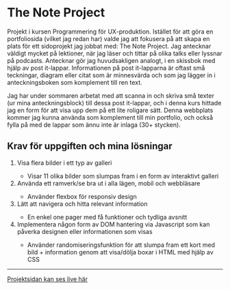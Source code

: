 <h1>The Note Project</h1>

Projekt i kursen Programmering för UX-produktion. 
Istället för att göra en portfoliosida (vilket jag redan har) valde jag att fokusera på att skapa en plats för ett sidoprojekt jag jobbat med: The Note Project. 
Jag antecknar väldigt mycket på lektioner, när jag läser och tittar på olika talks eller lyssnar på podcasts. Antecknar gör jag huvudsakligen analogt, i en skissbok med hjälp av post it-lappar. Informationen på post it-lapparna är oftast små teckningar, diagram eller citat som är minnesvärda och som jag lägger in i anteckningsboken som komplement till ren text. 

Jag har under sommaren arbetat med att scanna in och skriva små texter (ur mina anteckningsblock) till dessa post it-lappar, och i denna kurs hittade jag en form för att visa upp dem på ett lite roligare sätt. Denna webbplats kommer jag kunna använda som komplement till min portfolio, och också fylla på med de lappar som ännu inte är inlaga (30+ stycken).

<h2>Krav för uppgiften och mina lösningar</h2>
<ol>
<li>Visa flera bilder i ett typ av galleri</li>
  <ul><li>Visar 11 olika bilder som slumpas fram i en form av interaktivt galleri</li></ul>
<li>Använda ett ramverk/se bra ut i alla lägen, mobil och webbläsare</li>
<ul><li>Använder flexbox för responsiv design</li></ul>
<li>Lätt att navigera och hitta relevant information</li>
<ul><li>En enkel one pager med få funktioner och tydliga avsnitt</li></ul>
<li>Implementera någon form av DOM hantering via Javascript som kan påverka designen eller informationen som visas</li>
<ul><li>Använder randomiseringsfunktion för att slumpa fram ett kort med bild + information genom att visa/dölja boxar i HTML med hjälp av CSS</li></ul>
</ol>

<hr>

<a href="https://rebeckanasstrom.github.io/">Projektsidan kan ses live här</a>
